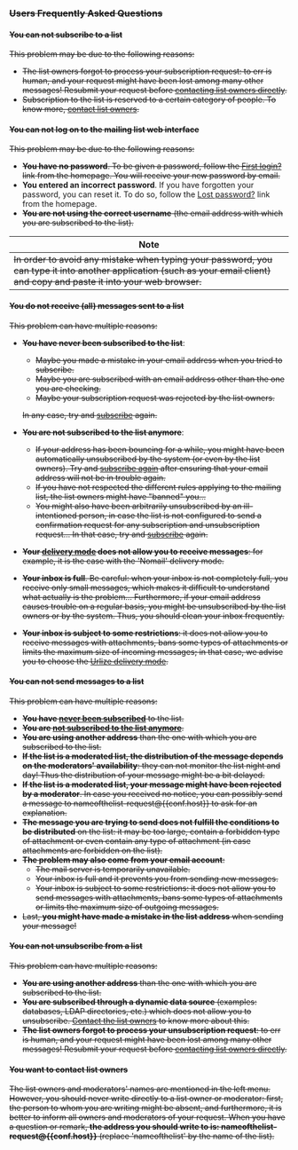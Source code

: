### ~~Users Frequently Asked Questions~~

#### ~~You can not subscribe to a list~~

~~This problem may be due to the following reasons:~~

-   ~~The list owners forgot to process your subscription request: to err is human, and your request might have been lost among many other messages! Resubmit your request before [contacting list owners directly](#contactadmin).~~
-   ~~Subscription to the list is reserved to a certain category of people. To know more, [contact list owners](#contactadmin).~~

#### ~~You can not log on to the mailing list web interface~~

~~This problem may be due to the following reasons:~~

-   ~~**You have no password**. To be given a password, follow the [First login?](%7B%7Bpath_cgi%7D%7D/firstpasswd) link from the homepage. You will receive your new password by email.~~
-   **You entered an incorrect password**. If you have forgotten your password, you can reset it. To do so, follow the [Lost password?](%7B%7Bpath_cgi%7D%7D/renewpasswd) link from the homepage.
-   ~~**You are not using the correct username** (the email address with which you are subscribed to the list).~~

| Note |
|------|
| ~~In order to avoid any mistake when typing your password, you can type it into another application (such as your email client) and copy and paste it into your web browser.~~ |

#### ~~You do not receive (all) messages sent to a list~~

~~This problem can have multiple reasons:~~

-   <span id="notsubscribedyet"></span>**~~You have never been subscribed to the list~~**:
    -   ~~Maybe you made a mistake in your email address when you tried to subscribe.~~
    -   ~~Maybe you are subscribed with an email address other than the one you are checking.~~
    -   ~~Maybe your subscription request was rejected by the list owners.~~

    ~~In any case, try and [subscribe](user#subscribe.md) again.~~
-   <span id="notsubscribedanymore"></span>**~~You are not subscribed to the list anymore~~**:
    -   ~~If your address has been bouncing for a while, you might have been automatically unsubscribed by the system (or even by the list owners). Try and [subscribe again](user#subscribe.md) after ensuring that your email address will not be in trouble again.~~
    -   ~~If you have not respected the different rules applying to the mailing list, the list owners might have "banned" you...~~
    -   ~~You might also have been arbitrarily unsubscribed by an ill-intentioned person, in case the list is not configured to send a confirmation request for any subscription and unsubscription request... In that case, try and [subscribe](user#subscribe.md) again.~~
-   ~~**Your [delivery mode](user#deliverymode.md) does not allow you to receive messages**: for example, it is the case with the 'Nomail' delivery mode.~~
-   ~~**Your inbox is full**. Be careful: when your inbox is not completely full, you receive only small messages, which makes it difficult to understand what actually is the problem... Furthermore, if your email address causes trouble on a regular basis, you might be unsubscribed by the list owners or by the system. Thus, you should clean your inbox frequently.~~
-   ~~**Your inbox is subject to some restrictions**: it does not allow you to receive messages with attachments, bans some types of attachments or limits the maximum size of incoming messages; in that case, we advise you to choose the [Urlize delivery mode](user#deliverymode.md).~~

#### ~~You can not send messages to a list~~

~~This problem can have multiple reasons:~~

-   ~~**You have [never been subscribed](#notsubscribedyet)** to the list.~~
-   ~~**You are [not subscribed to the list anymore](#notsubscribedanymore)**.~~
-   ~~**You are using another address** than the one with which you are subscribed to the list.~~
-   ~~**If the list is a moderated list, the distribution of the message depends on the moderators' availability**: they can not monitor the list night and day! Thus the distribution of your message might be a bit delayed.~~
-   ~~**If the list is a moderated list, your message might have been rejected by a moderator**. In case you received no notice, you can possibly send a message to nameofthelist-request@{{conf.host}} to ask for an explanation.~~
-   ~~**The message you are trying to send does not fulfill the conditions to be distributed** on the list: it may be too large, contain a forbidden type of attachment or even contain any type of attachment (in case attachments are forbidden on the list).~~
-   ~~**The problem may also come from your email account**:~~
    -   ~~The mail server is temporarily unavailable.~~
    -   ~~Your inbox is full and it prevents you from sending new messages.~~
    -   ~~Your inbox is subject to some restrictions: it does not allow you to send messages with attachments, bans some types of attachments or limits the maximum size of outgoing messages.~~
-   ~~Last, **you might have made a mistake in the list address** when sending your message!~~

#### ~~You can not unsubscribe from a list~~

~~This problem can have multiple reasons:~~

-   ~~**You are using another address** than the one with which you are subscribed to the list.~~
-   ~~**You are subscribed through a dynamic data source** (examples: databases, LDAP directories, etc.) which does not allow you to unsubscribe. [Contact the list owners](#contactadmin) to know more about this.~~
-   ~~**The list owners forgot to process your unsubscription request**: to err is human, and your request might have been lost among many other messages! Resubmit your request before [contacting list owners directly](#contactadmin).~~

#### <span id="contactadmin"></span>~~You want to contact list owners~~

~~The list owners and moderators' names are mentioned in the left menu. However, you should never write directly to a list owner or moderator: first, the person to whom you are writing might be absent, and furthermore, it is better to inform all owners and moderators of your request. When you have a question or remark, **the address you should write to is: nameofthelist-request@{{conf.host}}** (replace 'nameofthelist' by the name of the list).~~
